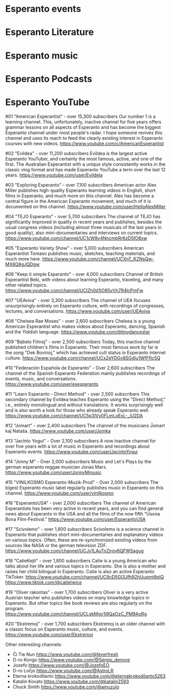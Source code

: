 # Esperanto events
# Esperanto Literature
# Esperanto music
# Esperanto Podcasts

# Esperanto YouTube

#01 "American Esperantist" - over 15,300 subscribers
Our number 1 is a learning channel. This, unfortunately, inactive channel for five years offers grammar lessons on all aspects of Esperanto and has become the biggest Esperanto channel under most people's radar. I hope someone revives this channel and uses its reach to feed the clearly existing interest in Esperanto courses with new videos.
https://www.youtube.com/c/AmericanEsperantist

#02 "Evildea" - over 11,200 subscribers
Evildea is the largest active Esperanto YouTuber, and certainly the most famous, active, and one of the first. The Australian Esperantist with a unique style consistently works in the classic vlog format and has made Esperanto YouTube a term over the last 12 years.
https://www.youtube.com/user/Evildela

#03 "Exploring Esperanto" - over 7,100 subscribers
American actor Alex Miller publishes high-quality Esperanto learning videos in English, short films in Esperanto, and much more on this channel. Alex has become a central figure in the American Esperanto movement, and much of it is documented on this channel.
https://www.youtube.com/user/HelloAlexMiller

#04 "TEJO Esperanto" - over 5,700 subscribers
The channel of TEJO has significantly improved in quality in recent years and publishes, besides the usual congress videos (including almost three musicals of the last years in good quality), also mini-documentaries and interviews on current topics.
https://www.youtube.com/channel/UC1cW8y4NncmbRr6zD5IO8xw

#05 "Esperanto Variety Show" - over 5,000 subscribers
American Esperantist Tomaso publishes music, sketches, teaching materials, and much more here.
https://www.youtube.com/channel/UCXnT_KZNsQw-MX8Q8gJQDgw

#06 "Keep it simple Esperanto" - over 4,000 subscribers
Channel of British Esperantist Beki, with videos about learning Esperanto, traveling, and many other related topics.
https://www.youtube.com/channel/UCIZh0d1jO85yVh7R4lcPmFw

#07 "UEAviva" - over 3,300 subscribers
The channel of UEA focuses unsurprisingly entirely on Esperanto culture, with recordings of congresses, lectures, and conversations.
https://www.youtube.com/user/UEAviva

#08 "Chelsea Rae Moses" - over 2,600 subscribers
Chelsea is a young American Esperantist who makes videos about Esperanto, dancing, Spanish and the Yiddish language.
https://www.youtube.com/@tinydancestar

#09 "Babelo Filmoj" - over 2,500 subscribers
Today, this inactive channel published children's films in Esperanto. Their most famous work by far is the song "Dek Bovinoj," which has achieved cult status in Esperanto internet culture.
https://www.youtube.com/channel/UCxZeYDGx8SGdIu1WfFfIc5Q

#10 "Federación Española de Esperanto" - Over 2,600 subscribers
The channel of the Spanish Esperanto Federation mainly publishes recordings of events, music, and conversations.
https://www.youtube.com/user/esesperanto

#11 "Learn Esperanto - Direct Method" - over 2,500 subscribers
This secondary channel by Evildea teaches Esperanto using the "Direct Method," i.e., entirely monolingual and without translations. It works surprisingly well and is also worth a look for those who already speak Esperanto well.
https://www.youtube.com/channel/UC5p3lVv0FLmLoExL-_iU2DA

#12 "Jomart" - over 2,400 subscribers
The channel of the musicians Ĵomart kaj Nataŝa.
https://www.youtube.com/user/Jomka

#13 "Jacinto Yogui" - Over 2,100 subscribers
A now inactive channel for over five years with a lot of music in Esperanto and recordings about Esperanto events.
https://www.youtube.com/user/JacintoYogui

#14 "Jonny M" - Over 2,000 subscribers
Music and Let's Plays by the german esperanto reggae musician Jonas Marx.
https://www.youtube.com/user/JonnyMmusic

#15 "VINILKOSMO Esperanto-Muzik-Prod" - Over 2,000 subscribers
The bigest Esperanto music label regularly publishes music in Esperanto on this channel.
https://www.youtube.com/user/vinilkosmo

#16 "EsperantoUSA" - over 2,000 subscribers
The channel of American Esperantists has been very active in recent years, and you can find general news about Esperanto in the USA and all the films of the now fifth "Usona Bona Film-Festival."
https://www.youtube.com/user/EsperantoUSA

#17 "Scivolemo" - over 1,800 subscribers
Scivolemo is a science channel in Esperanto that publishes short mini-documentaries and explanatory videos on various topics. Often, these are re-synchronized existing videos from sources like NASA or the german television ZDF.
https://www.youtube.com/channel/UCJy1LAuTnZjrov6QFWSagug

#18 "CatieKejti" - over 1,800 subscribers
Catie is a young American who talks about her life and various topics in Esperanto. She is also a mother and raises her child bilingual in Esperanto. Catie is also an active Esperanto TikToker.
https://www.youtube.com/channel/UC9cD5GI3Jfh92hUuqmt8eIQ
https://www.tiktok.com/@catietwice

#19 "Oliver rakontas" - over 1,700 subscribers
Oliver is a very active Austrian teacher who publishes videos on many knowledge topics in Esperanto. But other topics like book reviews are also regularly on the program.
https://www.youtube.com/channel/UCLgkMgy1i9QaOzC_PM9AoRg

#20 "Ekstremoj" - over 1,700 subscribers
Ekstremoj is an older channel with a classic focus on Esperanto music, culture, and events.
https://www.youtube.com/user/Ekstremoj

Other interesting channels:

* Ĉi Tie Nun https://www.youtube.com/@feverfresh
* D-ro Kongo https://www.youtube.com/@Sergio_denove
* Jozefo https://www.youtube.com/@JozefoEO
* D-ro Loĉjo https://www.youtube.com/@AstroLR
* Eterna krokodilanto https://www.youtube.com/@eternakrokodilanto5263
* Katalin Kovats https://www.youtube.com/@katalin2593
* Chuck Smith https://www.youtube.com/@amuzulo





